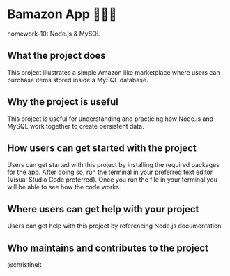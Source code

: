 # Bamazon App :department_store::shirt::money_with_wings:

homework-10: Node.js &amp; MySQL

## What the project does

This project illustrates a simple Amazon like marketplace where users can purchase items stored inside a MySQL database.

## Why the project is useful

This project is useful for understanding and practicing how Node.js and MySQL work together to create persistent data.

## How users can get started with the project

Users can get started with this project by installing the required packages for the app. After doing so, run the terminal in your preferred text editor (Visual Studio Code preferred). Once you run the file in your terminal you will be able to see how the code works.

## Where users can get help with your project

Users can get help with this project by referencing Node.js documentation.

## Who maintains and contributes to the project

@christineit
